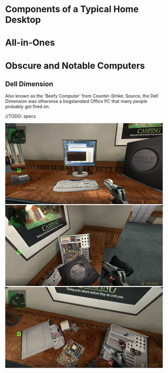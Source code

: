 # Components of a Typical Home Desktop

# All-in-Ones

# Obscure and Notable Computers

## Dell Dimension

Also known as the 'Beefy Computer' from Counter-Strike: Source, the Dell Dimension was otherwise a bogstandard Office PC that many people probably got fired on. 

//TODO: specs

![Dell Dimension, Picture 1](Dell_1.png)
![Dell Dimension, Picture 2](Dell_2.png)
![Dell Dimension, Picture 3](Dell_3.png)